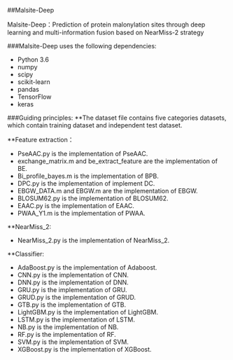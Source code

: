 ##Malsite-Deep

Malsite-Deep：Prediction of protein malonylation sites through deep learning and multi-information fusion based on NearMiss-2 strategy

###Malsite-Deep uses the following dependencies:

 * Python 3.6
 * numpy
 * scipy
 * scikit-learn
 * pandas
 * TensorFlow
 * keras
 
###Guiding principles:
**The dataset file contains five categories  datasets, which contain training dataset and independent test dataset.


**Feature extraction：

* PseAAC.py is the implementation of PseAAC.
* exchange_matrix.m and be_extract_feature are the implementation of BE.
* Bi_profile_bayes.m is the implementation of BPB.
* DPC.py is the implementation of implement DC.
* EBGW_DATA.m and EBGW.m are the implementation of EBGW.
* BLOSUM62.py is the implementation of BLOSUM62.
* EAAC.py is the implementation of EAAC.
* PWAA_Y1.m is the implementation of PWAA.

**NearMiss_2:
* NearMiss_2.py is the implementation of NearMiss_2.

**Classifier:
* AdaBoost.py is the implementation of Adaboost.
* CNN.py is the implementation of CNN.
* DNN.py is the implementation of DNN.
* GRU.py is the implementation of GRU.
* GRUD.py is the implementation of GRUD.
* GTB.py is the implementation of GTB.
* LightGBM.py is the implementation of LightGBM.
* LSTM.py is the implementation of LSTM.
* NB.py is the implementation of NB.
* RF.py is the implementation of RF.
* SVM.py is the implementation of SVM.
* XGBoost.py is the implementation of XGBoost.
